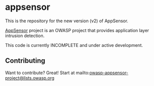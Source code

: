 appsensor
=========

This is the repository for the new version (v2) of AppSensor. 

[AppSensor](https://www.owasp.org/index.php/AppSensor) project is an OWASP project that provides application layer intrusion detection.

This code is currently INCOMPLETE and under active development. 

Contributing
------------

Want to contribute? Great! Start at mailto:owasp-appsensor-project@lists.owasp.org
